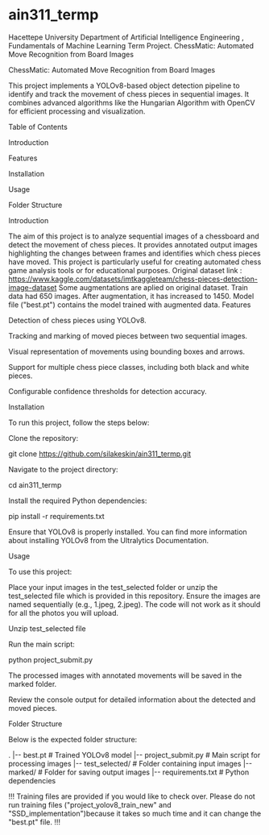 # ain311_termp
Hacettepe University Department of Artificial Intelligence Engineering , Fundamentals of Machine Learning Term Project. ChessMatic: Automated Move Recognition from Board Images

ChessMatic: Automated Move Recognition from Board Images

This project implements a YOLOv8-based object detection pipeline to identify and track the movement of chess pieces in sequential images. It combines advanced algorithms like the Hungarian Algorithm with OpenCV for efficient processing and visualization.

Table of Contents

Introduction

Features

Installation

Usage

Folder Structure

Introduction

The aim of this project is to analyze sequential images of a chessboard and detect the movement of chess pieces. It provides annotated output images highlighting the changes between frames and identifies which chess pieces have moved. This project is particularly useful for creating automated chess game analysis tools or for educational purposes. Original dataset link : https://www.kaggle.com/datasets/imtkaggleteam/chess-pieces-detection-image-dataset
Some augmentations are aplied on original dataset. Train data had 650 images. After augmentation, it has increased to 1450. Model file ("best.pt") contains the model trained with augmented data.
Features

Detection of chess pieces using YOLOv8.

Tracking and marking of moved pieces between two sequential images.

Visual representation of movements using bounding boxes and arrows.

Support for multiple chess piece classes, including both black and white pieces.

Configurable confidence thresholds for detection accuracy.

Installation

To run this project, follow the steps below:

Clone the repository:

git clone https://github.com/silakeskin/ain311_termp.git

Navigate to the project directory:

cd ain311_termp

Install the required Python dependencies:

pip install -r requirements.txt

Ensure that YOLOv8 is properly installed. You can find more information about installing YOLOv8 from the Ultralytics Documentation.

Usage

To use this project:

Place your input images in the test_selected folder or unzip the test_selected file which is provided in this repository. Ensure the images are named sequentially (e.g., 1.jpeg, 2.jpeg). The code will not work as it should for all the photos you will upload.

Unzip test_selected file

Run the main script:

python project_submit.py

The processed images with annotated movements will be saved in the marked folder.

Review the console output for detailed information about the detected and moved pieces.

Folder Structure

Below is the expected folder structure:

.
|-- best.pt                  # Trained YOLOv8 model
|-- project_submit.py        # Main script for processing images
|-- test_selected/           # Folder containing input images
|-- marked/                  # Folder for saving output images
|-- requirements.txt         # Python dependencies

!!! Training files are provided if you would like to check over. Please do not run training files ("project_yolov8_train_new" and "SSD_implementation")because it takes so much time and it can change the "best.pt"  file. !!!



